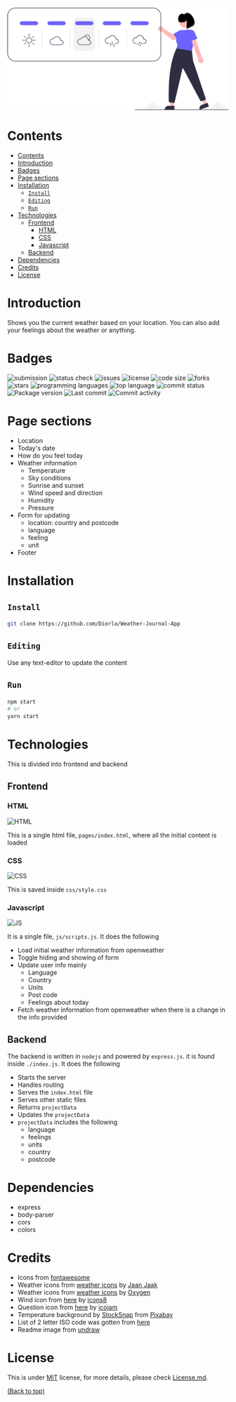 ![main-image](./static/assets/weather.svg)

# Contents
- [Contents](#contents)
- [Introduction](#introduction)
- [Badges](#badges)
- [Page sections](#page-sections)
- [Installation](#installation)
  - [```Install```](#install)
  - [```Editing```](#editing)
  - [```Run```](#run)
- [Technologies](#technologies)
  - [Frontend](#frontend)
    - [HTML](#html)
    - [CSS](#css)
    - [Javascript](#javascript)
  - [Backend](#backend)
- [Dependencies](#dependencies)
- [Credits](#credits)
- [License](#license)


# Introduction
Shows you the current weather based on your location. You can also add your feelings about the weather or anything.
# Badges
![submission](https://img.shields.io/badge/submission-pending-orange)
![status check](https://img.shields.io/github/checks-status/diorla/Weather-Journal-App/main)
![issues](https://img.shields.io/github/issues/Diorla/Weather-Journal-App)
![license](https://img.shields.io/github/license/Diorla/Weather-Journal-App)
![code size](https://img.shields.io/github/languages/code-size/diorla/Weather-Journal-App)
![forks](https://img.shields.io/github/forks/Diorla/Weather-Journal-App)
![stars](https://img.shields.io/github/stars/Diorla/Weather-Journal-App)
![programming languages](https://img.shields.io/github/languages/count/diorla/Weather-Journal-App)
![top language](https://img.shields.io/github/languages/top/diorla/Weather-Journal-App)
![commit status](https://img.shields.io/github/commit-status/diorla/Weather-Journal-App/main/acb21f1a1edba35c4c1fc9472aaf06b1c73d3cf7)
![Package version](https://img.shields.io/github/package-json/v/diorla/Weather-Journal-App)
![Last commit](https://img.shields.io/github/last-commit/diorla/Weather-Journal-App)
![Commit activity](https://img.shields.io/github/commit-activity/w/diorla/Weather-Journal-App)


# Page sections
- Location
- Today's date
- How do you feel today
- Weather information
  - Temperature
  - Sky conditions
  - Sunrise and sunset
  - Wind speed and direction
  - Humidity
  - Pressure
- Form for updating
  - location: country and postcode
  - language
  - feeling
  - unit
- Footer

# Installation

## ```Install```
```sh
git clone https://github.com/Diorla/Weather-Journal-App
```

## ```Editing```
Use any text-editor to update the content

## ```Run```

```sh
npm start
# or
yarn start
```

# Technologies
This is divided into frontend and backend

## Frontend

### HTML
![HTML](https://img.shields.io/badge/HTML-document-dd4b25)

This is a single html file, `pages/index.html`, where all the initial content is loaded

### CSS
![CSS](https://img.shields.io/badge/CSS-style-264de4)

This is saved inside `css/style.css`

### Javascript
![JS](https://img.shields.io/badge/JS-language-cfb430)

It is a single file, `js/scripts.js`. It does the following
- Load initial weather information from openweather
- Toggle hiding and showing of form
- Update user info mainly
  - Language
  - Country
  - Units
  - Post code
  - Feelings about today
- Fetch weather information from openweather when there is a change in the info provided

## Backend
The backend is written in `nodejs` and powered by `express.js`. it is found inside `./index.js`. It does the following
- Starts the server
- Handles routing
- Serves the `index.html` file
- Serves other static files
- Returns `projectData`
- Updates the `projectData`
- `projectData` includes the following
  - language
  - feelings
  - units
  - country
  - postcode


# Dependencies
 - express
 - body-parser
 - cors
 - colors

# Credits
- Icons from [fontawesome](https://fontawesome.com)
- Weather icons from [weather icons](https://iconarchive.com/show/weather-icons-by-jaan-jaak.html) by [Jaan Jaak](deviantart.com/jaan-jaak/art/Weather-Icon-Set-331363831)
- Weather icons from [weather icons](https://iconarchive.com/show/oxygen-icons-by-oxygen-icons.org.html) by [Oxygen](https://iconarchive.com/artist/oxygen-icons.org.html)
- Wind icon from [here](https://iconarchive.com/show/ios7-icons-by-icons8.html) by [icons8](https://icons8.com/)
- Question icon from [here](https://iconarchive.com/show/blue-bits-icons-by-icojam.html) by [icojam](http://www.icojam.com/)
- Temperature background by  [StockSnap](https://pixabay.com/users/stocksnap-894430/?utm_source=link-attribution&amp;utm_medium=referral&amp;utm_campaign=image&amp;utm_content=2572197) from [Pixabay](https://pixabay.com/?utm_source=link-attribution&amp;utm_medium=referral&amp;utm_campaign=image&amp;utm_content=2572197)
- List of 2 letter ISO code was gotten from [here](https://gist.github.com/almost/7748738)
- Readme image from [undraw](https://undraw.co/)

# License
This is under [MIT](https://choosealicense.com/licenses/mit/) license, for more details, please check [License.md](https://github.com/Diorla/Weather-Journal-App/blob/main/LICENCE.md).

[(Back to top)](#contents)